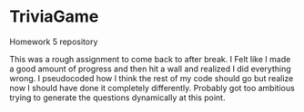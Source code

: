 # TriviaGame
Homework 5 repository

This was a rough assignment to come back to after break. I Felt like I made a good amount of progress and then hit a wall and realized I did everything wrong. I pseudocoded how I think the rest of my code should go but realize now I should have done it completely differently. Probably got too ambitious trying to generate the questions dynamically at this point. 
